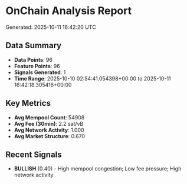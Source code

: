 # OnChain Analysis Report
Generated: 2025-10-11 16:42:20 UTC

## Data Summary
- **Data Points**: 96
- **Feature Points**: 96
- **Signals Generated**: 1
- **Time Range**: 2025-10-10 02:54:41.054398+00:00 to 2025-10-11 16:42:18.305416+00:00

## Key Metrics
- **Avg Mempool Count**: 54908
- **Avg Fee (30min)**: 2.2 sat/vB
- **Avg Network Activity**: 1.000
- **Avg Market Structure**: 0.670

## Recent Signals
- **BULLISH** (0.40) - High mempool congestion; Low fee pressure; High network activity
